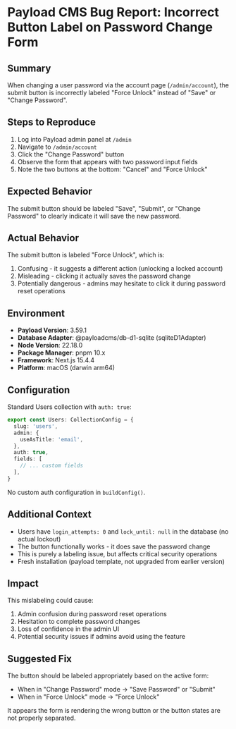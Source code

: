 # Payload CMS Bug Report: Incorrect Button Label on Password Change Form

## Summary
When changing a user password via the account page (`/admin/account`), the submit button is incorrectly labeled "Force Unlock" instead of "Save" or "Change Password".

## Steps to Reproduce
1. Log into Payload admin panel at `/admin`
2. Navigate to `/admin/account`
3. Click the "Change Password" button
4. Observe the form that appears with two password input fields
5. Note the two buttons at the bottom: "Cancel" and "Force Unlock"

## Expected Behavior
The submit button should be labeled "Save", "Submit", or "Change Password" to clearly indicate it will save the new password.

## Actual Behavior
The submit button is labeled "Force Unlock", which is:
1. Confusing - it suggests a different action (unlocking a locked account)
2. Misleading - clicking it actually saves the password change
3. Potentially dangerous - admins may hesitate to click it during password reset operations

## Environment
- **Payload Version**: 3.59.1
- **Database Adapter**: @payloadcms/db-d1-sqlite (sqliteD1Adapter)
- **Node Version**: 22.18.0
- **Package Manager**: pnpm 10.x
- **Framework**: Next.js 15.4.4
- **Platform**: macOS (darwin arm64)

## Configuration
Standard Users collection with `auth: true`:

```typescript
export const Users: CollectionConfig = {
  slug: 'users',
  admin: {
    useAsTitle: 'email',
  },
  auth: true,
  fields: [
    // ... custom fields
  ],
}
```

No custom auth configuration in `buildConfig()`.

## Additional Context
- Users have `login_attempts: 0` and `lock_until: null` in the database (no actual lockout)
- The button functionally works - it does save the password change
- This is purely a labeling issue, but affects critical security operations
- Fresh installation (payload template, not upgraded from earlier version)

## Impact
This mislabeling could cause:
1. Admin confusion during password reset operations
2. Hesitation to complete password changes
3. Loss of confidence in the admin UI
4. Potential security issues if admins avoid using the feature

## Suggested Fix
The button should be labeled appropriately based on the active form:
- When in "Change Password" mode → "Save Password" or "Submit"
- When in "Force Unlock" mode → "Force Unlock"

It appears the form is rendering the wrong button or the button states are not properly separated.
